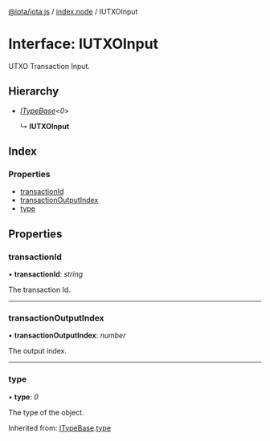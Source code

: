 [@iota/iota.js](../README.md) / [index.node](../modules/index_node.md) / IUTXOInput

# Interface: IUTXOInput

UTXO Transaction Input.

## Hierarchy

* [*ITypeBase*](models_itypebase.itypebase.md)<*0*\>

  ↳ **IUTXOInput**

## Index

### Properties

* [transactionId](index_node.iutxoinput.md#transactionid)
* [transactionOutputIndex](index_node.iutxoinput.md#transactionoutputindex)
* [type](index_node.iutxoinput.md#type)

## Properties

### transactionId

• **transactionId**: *string*

The transaction Id.

___

### transactionOutputIndex

• **transactionOutputIndex**: *number*

The output index.

___

### type

• **type**: *0*

The type of the object.

Inherited from: [ITypeBase](models_itypebase.itypebase.md).[type](models_itypebase.itypebase.md#type)
